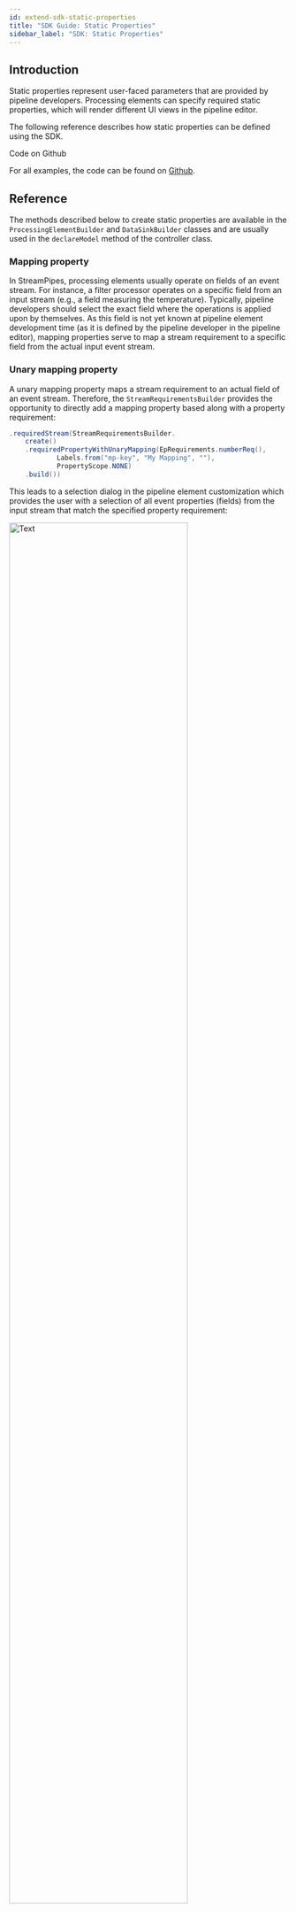 ```yaml
---
id: extend-sdk-static-properties
title: "SDK Guide: Static Properties"
sidebar_label: "SDK: Static Properties"
---
```


## Introduction
Static properties represent user-faced parameters that are provided by pipeline developers.
Processing elements can specify required static properties, which will render different UI views in the pipeline editor.

The following reference describes how static properties can be defined using the SDK.

<div class="admonition tip">
<div class="admonition-title">Code on Github</div>
<p>For all examples, the code can be found on <a href="https://github.com/apache/streampipes-examples/tree
/dev/streampipes-pipeline-elements-examples-processors-jvm/src/main/java/org/apache/streampipes/pe/examples/jvm
/staticproperty">Github</a>.</p>
</div>

## Reference

The methods described below to create static properties are available in the ``ProcessingElementBuilder`` and ``DataSinkBuilder`` classes and are usually used in the ``declareModel`` method of the controller class.

### Mapping property

In StreamPipes, processing elements usually operate on fields of an event stream. For instance, a filter processor operates on a specific field from an input stream (e.g., a field measuring the temperature).
Typically, pipeline developers should select the exact field where the operations is applied upon by themselves.
As this field is not yet known at pipeline element development time (as it is defined by the pipeline developer in the pipeline editor), mapping properties serve to map a stream requirement to a specific field from the actual input event stream.

### Unary mapping property

A unary mapping property maps a stream requirement to an actual field of an event stream. Therefore, the ``StreamRequirementsBuilder`` provides the opportunity to directly add a mapping property based along with a property requirement:

```java
.requiredStream(StreamRequirementsBuilder.
    create()
    .requiredPropertyWithUnaryMapping(EpRequirements.numberReq(),
            Labels.from("mp-key", "My Mapping", ""),
            PropertyScope.NONE)
    .build())
```

This leads to a selection dialog in the pipeline element customization which provides the user with a selection of all event properties (fields) from the input stream that match the specified property requirement:

<img src="/docs/img/dev-guide-static-properties/sp-mapping-unary.png" width="80%" alt="Text"/>

At invocation time, the value can be extracted in the ``onInvocation`` method as follows:

```java
// Extract the mapping property value
String mappingPropertySelector = extractor.mappingPropertyValue("mp-key");
```

Note that this method returns a ``PropertySelector``, which can be used by the event model to extract the actual value of this field.

### N-ary mapping property

N-ary mapping properties work similar to unary mapping properties, but allow the mapping of one requirement to multiple event properties matching the requirement:

```java
.requiredStream(StreamRequirementsBuilder.
    create()
    .requiredPropertyWithNaryMapping(EpRequirements.numberReq(),
            Labels.from("mp-key", "My Mapping", ""),
            PropertyScope.NONE)
    .build())
```

This renders the following selection, where users can select more than one matching event property:

<img src="/docs/img/dev-guide-static-properties/sp-mapping-nary.png" width="80%" alt="Text"/>

The following snippet returns a list containing the property selectors of all event properties that have been selected:

```java
// Extract the mapping property value
List<String> mappingPropertySelectors = extractor.mappingPropertyValues("mp-key");
```

### Free-Text Parameters

A free-text parameter requires the pipeline developer to enter a single value - which can be a string or another primitive data type.
The input of free-text parameters can be restricted to specific value ranges or can be linked to the value set of a connected input data stream.

#### Text Parameters

A text parameter lets the user enter a string value. The following code line in the controller class

```java
.requiredTextParameter(Labels.from(SP_KEY, "Example Name", "Example Description"))
```

leads to the following input dialog in the pipeline editor:

<img src="/docs/img/dev-guide-static-properties/sp-text-parameter.png" width="80%" alt="Text"/>

Users can enter any value that will be converted to a string datatype. To receive the entered value in the ``onInvocation`` method, use the following method from the ``ParameterExtractor``

```java
String textParameter = extractor.singleValueParameter(SP_KEY, String.class);
```

#### Number parameters

A number parameter lets the user enter a number value, either a floating-point number or an integer:

```java
// create an integer parameter
.requiredIntegerParameter(Labels.from(SP_KEY, "Integer Parameter", "Example Description"))

// create a float parameter
.requiredFloatParameter(Labels.from("float-key", "Float Parameter", "Example Description"))

```

leads to the following input dialog in the pipeline editor only accepting integer values:

<img src="/docs/img/dev-guide-static-properties/sp-number-parameter.png" width="80%" alt="Number Parameter"/>

The pipeline editor performs type validation and ensures that only numbers can be added by the user. To receive the entered value in the ``onInvocation`` method, use the following method from the ``ParameterExtractor``

```java
// Extract the integer parameter value
Integer integerParameter = extractor.singleValueParameter(SP_KEY, Integer.class);

// Extract the float parameter value
Float floatParameter = extractor.singleValueParameter("float-key", Float.class);

```

#### Numbers with value specification

You can also specify the value range of a number-based free text parameter:

```java
// create an integer parameter with value range
.requiredIntegerParameter(Labels.from(SP_KEY, "Integer Parameter", "Example Description"), 0, 100, 1)

```

which renders the following input field:

<img src="/docs/img/dev-guide-static-properties/sp-number-parameter-with-range.png" width="80%" alt="Number Parameter"/>

Receive the entered value in the same way as a standard number parameter.

#### Free-text parameters linked to an event property


### Single-Value Selections

Single-value selections let the user select from a pre-defined list of options.
A single-value selection requires to select exactly one option.

```java
.requiredSingleValueSelection(Labels.from("id", "Example Name", "Example Description"),
    Options.from("Option A", "Option B", "Option C"))

```

Single-value selections will be rendered as a set of radio buttons in the pipeline editor:

<img src="/docs/img/dev-guide-static-properties/sp-single-selection.png" width="80%" alt="Number Parameter"/>

To extract the selected value, use the following method from the parameter extractor:

```java
// Extract the selected value
String selectedSingleValue = extractor.selectedSingleValue("id", String.class);
```

<div class="admonition tip">
<div class="admonition-title">Declaring options</div>
<p>Sometimes, you may want to use an internal name that differs from the display name of an option.
For that, you can use the method Options.from(Tuple2<String, String>) and the extractor method selectedSingleValueInternalName.</p>
</div>



### Multi-Value Selections

Multi-value selections let the user select from a pre-defined list of options, where multiple or no option might be selected.

```java
.requiredMultiValueSelection(Labels.from("id", "Example Name", "Example Description"),
    Options.from("Option A", "Option B", "Option C"))

```

Multi-value selections will be rendered as a set of checkboxes in the pipeline editor:

<img src="/docs/img/dev-guide-static-properties/sp-multi-selection.png" width="80%" alt="Number Parameter"/>

To extract the selected value, use the following method from the parameter extractor:

```java
// Extract the selected value
List<String> selectedMultiValue = extractor.selectedMultiValues("id", String.class);
```

### Domain Concepts

(coming soon...)

### Collections

You can also define collections based on other static properties.

```java
// create a collection parameter
.requiredParameterAsCollection(Labels.from("collection", "Example Name", "Example " +
        "Description"), StaticProperties.stringFreeTextProperty(Labels
        .from("text-property","Text","")))
```

While the items of the collection can be provided in the same way as the underlying static property, the UI provides buttons to add and remove items to the collections.

<img src="/docs/img/dev-guide-static-properties/sp-collection.png" width="80%" alt="Number Parameter"/>

To extract the selected values from the collection, use the following method from the parameter extractor:

```java
// Extract the text parameter value
List<String> textParameters = extractor.singleValueParameterFromCollection("collection", String.class);
```

### Runtime-resolvable selections

In some cases, the options of selection parameters are not static, but depend on other values or might change at runtime. In this case, you can use runtime-resolvable selections.

First, let your controller class implement ``ResolvesContainerProvidedOptions``:

```java
public class RuntimeResolvableSingleValue extends
     StandaloneEventProcessingDeclarer<DummyParameters> implements ResolvesContainerProvidedOptions { ... }
```

Next, define the parameter in the ``declareModel`` method:

```java
// create a single value selection parameter that is resolved at runtime
    .requiredSingleValueSelectionFromContainer(Labels.from("id", "Example Name", "Example " +
            "Description"))
```

Finally, implement the method ``resolveOptions``, which will be called at runtime once the processor is used:

```java
  @Override
  public List<RuntimeOptions> resolveOptions(String requestId, EventProperty linkedEventProperty) {
    return Arrays.asList(new RuntimeOptions("I was defined at runtime", ""));
  }
```

The UI will render a single-value parameter based on the options provided at runtime:

<img src="/docs/img/dev-guide-static-properties/sp-single-selection-remote.png" width="80%" alt="Number Parameter"/>

The parameter extraction does not differ from the extraction of static single-value parameters.

<div class="admonition info">
<div class="admonition-title">Multi-value selections</div>
<p>Although this example shows the usage of runtime-resolvable selections using single value selections, the same also works for multi-value selections!</p>
</div>


